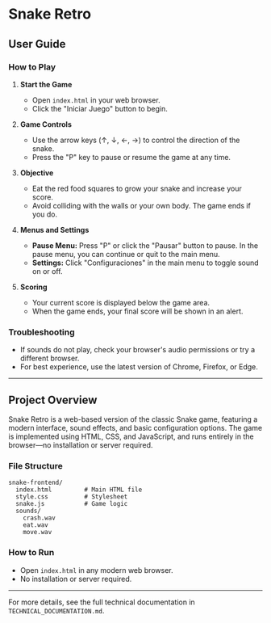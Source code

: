 # Snake Retro

## User Guide

### How to Play

1. **Start the Game**
   - Open `index.html` in your web browser.
   - Click the "Iniciar Juego" button to begin.

2. **Game Controls**
   - Use the arrow keys (↑, ↓, ←, →) to control the direction of the snake.
   - Press the "P" key to pause or resume the game at any time.

3. **Objective**
   - Eat the red food squares to grow your snake and increase your score.
   - Avoid colliding with the walls or your own body. The game ends if you do.

4. **Menus and Settings**
   - **Pause Menu:** Press "P" or click the "Pausar" button to pause. In the pause menu, you can continue or quit to the main menu.
   - **Settings:** Click "Configuraciones" in the main menu to toggle sound on or off.

5. **Scoring**
   - Your current score is displayed below the game area.
   - When the game ends, your final score will be shown in an alert.

### Troubleshooting

- If sounds do not play, check your browser's audio permissions or try a different browser.
- For best experience, use the latest version of Chrome, Firefox, or Edge.

---

## Project Overview

Snake Retro is a web-based version of the classic Snake game, featuring a modern interface, sound effects, and basic configuration options. The game is implemented using HTML, CSS, and JavaScript, and runs entirely in the browser—no installation or server required.

### File Structure

```
snake-frontend/
  index.html         # Main HTML file
  style.css          # Stylesheet
  snake.js           # Game logic
  sounds/
    crash.wav
    eat.wav
    move.wav
```

### How to Run

- Open `index.html` in any modern web browser.
- No installation or server required.

---

For more details, see the full technical documentation in `TECHNICAL_DOCUMENTATION.md`.
